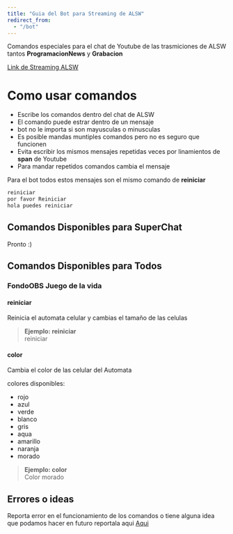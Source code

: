 ```yaml
---
title: "Guia del Bot para Streaming de ALSW"
redirect_from:
  - "/bot"
---
```


Comandos especiales para el chat de Youtube de las trasmiciones de ALSW tantos **ProgramacionNews** y **Grabacion**

[Link de Streaming ALSW](https://www.youtube.com/alswnet/live)

# Como usar comandos

* Escribe los comandos dentro del chat de ALSW
* El comando puede estrar dentro de un mensaje
* bot no le importa si son mayusculas o minusculas
* Es posible mandas muntiples comandos pero no es seguro que funcionen
* Evita escribir los mismos mensajes repetidas veces por linamientos de **span** de Youtube
* Para mandar repetidos comandos cambia el mensaje

Para el bot todos estos mensajes son el mismo comando de **reiniciar**
```markdown
reiniciar
por favor Reiniciar
hola puedes reiniciar
```

## Comandos Disponibles para SuperChat

Pronto :)

## Comandos Disponibles para Todos

### FondoOBS Juego de la vida

#### reiniciar

Reinicia el automata celular y cambias el tamaño de las celulas

> **Ejemplo: reiniciar**  
> reiniciar

#### color

Cambia el color de las celular del Automata

colores disponibles:
* rojo
* azul
* verde
* blanco
* gris
* aqua
* amarillo
* naranja
* morado

> **Ejemplo: color**  
> Color morado

## Errores o ideas

Reporta error en el funcionamiento de los comandos o tiene alguna idea que podamos hacer en futuro reportala aqui [Aqui](https://github.com/alswnet/NocheProgramacion/issues)
